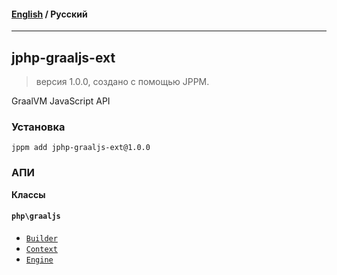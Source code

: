 #### [English](README.md) / **Русский**

---

## jphp-graaljs-ext
> версия 1.0.0, создано с помощью JPPM.

GraalVM JavaScript API

### Установка
```
jppm add jphp-graaljs-ext@1.0.0
```

### АПИ
**Классы**

#### `php\graaljs`

- [`Builder`](https://github.com/FibonacciFox/jphp-graaljs-ext/tree/master/api-docsclasses/php/graaljs/Builder.ru.md)
- [`Context`](https://github.com/FibonacciFox/jphp-graaljs-ext/tree/master/api-docsclasses/php/graaljs/Context.ru.md)
- [`Engine`](https://github.com/FibonacciFox/jphp-graaljs-ext/tree/master/api-docsclasses/php/graaljs/Engine.ru.md)